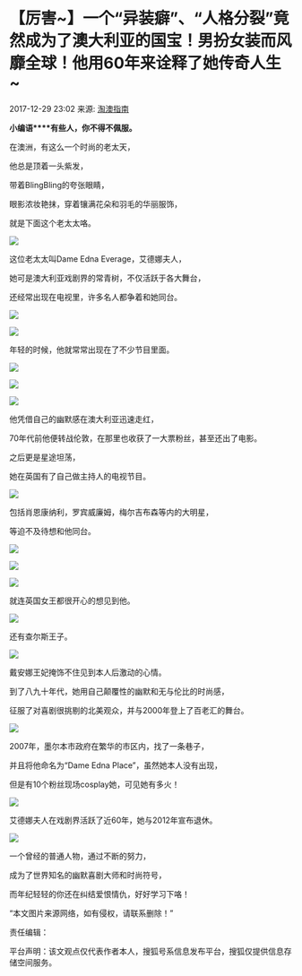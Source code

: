 # 【厉害~】一个“异装癖”、“人格分裂”竟然成为了澳大利亚的国宝！男扮女装而风靡全球！他用60年来诠释了她传奇人生~

2017-12-29 23:02 来源: [淘澳指南](https://www.sohu.com/?spm=smpc.content-abroad.content.1.1732248648846lVHS3sb)

**小编语****有些人，你不得不佩服。**

在澳洲，有这么一个时尚的老太天，

他总是顶着一头紫发，

带着BlingBling的夸张眼睛，

眼影浓妆艳抹，穿着镶满花朵和羽毛的华丽服饰，

就是下面这个老太太咯。

![](http://5b0988e595225.cdn.sohucs.com/images/20171230/a7e61a8aed704c609086a306e9ec05f7.jpeg)

这位老太太叫Dame Edna Everage，艾德娜夫人，

她可是澳大利亚戏剧界的常青树，不仅活跃于各大舞台，

还经常出现在电视里，许多名人都争着和她同台。

![](http://5b0988e595225.cdn.sohucs.com/images/20171230/b3f931b2eefb4cf4b870884a08a8cb42.jpeg)

![](http://5b0988e595225.cdn.sohucs.com/images/20171230/ded36b72c5c345e0b5636fe9cad8b996.jpeg)

年轻的时候，他就常常出现在了不少节目里面。

![](http://5b0988e595225.cdn.sohucs.com/images/20171230/34cf6918b900476caf15a267fc0bb2e5.jpeg)

![](http://5b0988e595225.cdn.sohucs.com/images/20171230/ca8edf51762f44248d1188af04ed3334.jpeg)

![](http://5b0988e595225.cdn.sohucs.com/images/20171230/7dbd32ada31b4bfe86eaee8028a3547a.jpeg)

他凭借自己的幽默感在澳大利亚迅速走红，

70年代前他便转战伦敦，在那里也收获了一大票粉丝，甚至还出了电影。

之后更是星途坦荡，

她在英国有了自己做主持人的电视节目。

![](http://5b0988e595225.cdn.sohucs.com/images/20171230/d5e89700e97d4545a1e80cd0e47659c4.jpeg)

包括肖恩康纳利，罗宾威廉姆，梅尔吉布森等内的大明星，

等迫不及待想和他同台。

![](http://5b0988e595225.cdn.sohucs.com/images/20171230/bbcda74d9f8a4900b3aab88c510757d5.jpeg)

![](http://5b0988e595225.cdn.sohucs.com/images/20171230/07da6a2863c74fff826f2474c7efea46.jpeg)

![](http://5b0988e595225.cdn.sohucs.com/images/20171230/135adfba31cb4755b3c020ecf310b183.jpeg)

就连英国女王都很开心的想见到他。

![](http://5b0988e595225.cdn.sohucs.com/images/20171230/a4b11ebca9b54acca9662cb88404c93d.jpeg)

还有查尔斯王子。

![](http://5b0988e595225.cdn.sohucs.com/images/20171230/02dd5f881b604fc4a86f02f3ef18801c.jpeg)

戴安娜王妃掩饰不住见到本人后激动的心情。

到了八九十年代，她用自己颠覆性的幽默和无与伦比的时尚感，

征服了对喜剧很挑剔的北美观众，并与2000年登上了百老汇的舞台。

![](http://5b0988e595225.cdn.sohucs.com/images/20171230/9977072c652f48ebaaf8341102b290c2.jpeg)

2007年，墨尔本市政府在繁华的市区内，找了一条巷子，

并且将他命名为“Dame Edna Place”，虽然她本人没有出现，

但是有10个粉丝现场cosplay她，可见她有多火！

![](http://5b0988e595225.cdn.sohucs.com/images/20171230/b72504ffb6b14da1be34169b004c71b5.jpeg)

艾德娜夫人在戏剧界活跃了近60年，她与2012年宣布退休。

![](http://5b0988e595225.cdn.sohucs.com/images/20171230/8ba850953edf403cbf08bce5bb85f6ca.jpeg)

一个曾经的普通人物，通过不断的努力，

成为了世界知名的幽默喜剧大师和时尚符号，

而年纪轻轻的你还在纠结爱恨情仇，好好学习下咯！

“本文图片来源网络，如有侵权，请联系删除！”  

责任编辑：

平台声明：该文观点仅代表作者本人，搜狐号系信息发布平台，搜狐仅提供信息存储空间服务。